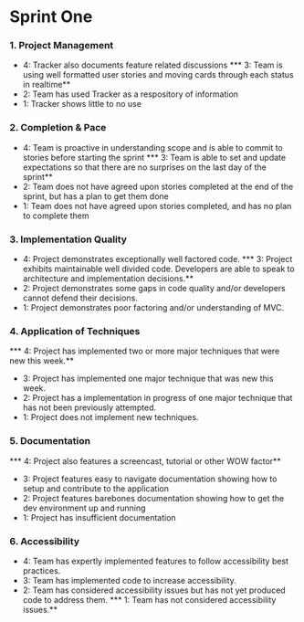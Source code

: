 # Sprint One

### 1. Project Management

*   4: Tracker also documents feature related discussions
***   3: Team is using well formatted user stories and moving cards through each status in realtime**
*   2: Team has used Tracker as a respository of information
*   1: Tracker shows little to no use

### 2. Completion & Pace

*   4: Team is proactive in understanding scope and is able to commit to stories before starting the sprint
***   3: Team is able to set and update expectations so that there are no surprises on the last day of the sprint**
*   2: Team does not have agreed upon stories completed at the end of the sprint, but has a plan to get them done
*   1: Team does not have agreed upon stories completed, and has no plan to complete them

### 3. Implementation Quality

*   4: Project demonstrates exceptionally well factored code.
***   3: Project exhibits maintainable well divided code. Developers are able to speak to architecture and implementation decisions.**
*   2: Project demonstrates some gaps in code quality and/or developers cannot defend their decisions.
*   1: Project demonstrates poor factoring and/or understanding of MVC.

### 4. Application of Techniques

***   4: Project has implemented two or more major techniques that were new this week.**
*   3: Project has implemented one major technique that was new this week.
*   2: Project has a implementation in progress of one major technique that has not been previously attempted.
*   1: Project does not implement new techniques.

### 5. Documentation

***   4: Project also features a screencast, tutorial or other WOW factor**
*   3: Project features easy to navigate documentation showing how to setup and contribute to the application
*   2: Project features barebones documentation showing how to get the dev environment up and running
*   1: Project has insufficient documentation

### 6. Accessibility

*   4: Team has expertly implemented features to follow accessibility best practices.
*   3: Team has implemented code to increase accessibility.
*   2: Team has considered accessibility issues but has not yet produced code to address them.
***   1: Team has not considered accessibility issues.**

